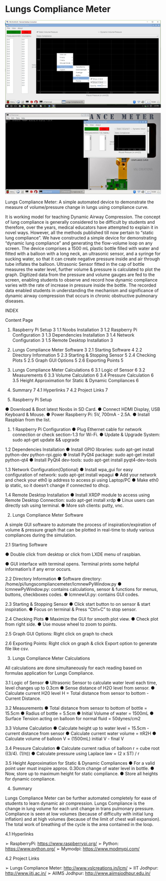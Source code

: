# Lungs Compliance Meter

![alt tag](https://github.com/vsl-tech/lcm/blob/master/screen3.png) 

![alt tag](https://github.com/vsl-tech/lcm/blob/master/screen2.JPG)

Lungs Compliance Meter: A simple automated device to demonstrate the measure of volume/pressure change in lungs using compliance curve.


It is working model for teaching Dynamic Airway Compression. The concept of lung compliance is generally considered to be difficult by students and therefore, over the years, medical educators have attempted to explain it in novel ways. However, all the methods published till now pertain to “static lung compliance”. We have constructed a simple device for demonstrating “dynamic lung compliance” and generating the flow-volume loop on any screen. The device comprises a 1500 mL plastic bottle filled with water and fitted with a balloon with a long neck, an ultrasonic sensor, and a syringe for sucking water, so that it can create negative pressure inside and air through tube inflates the balloon. Ultrasonic Sensor fitted in the cap of bottle measures the water level, further volume & pressure is calculated to plot the graph. Digitized data from the pressure and volume gauges are fed to the screen, enabling students to observe and record how dynamic compliance varies with the rate of increase in pressure inside the bottle. The recorded data enabled students in understanding the mechanism and significance of dynamic airway compression that occurs in chronic obstructive pulmonary diseases.

INDEX

Content	Page
1. Raspberry Pi Setup	3
   1.1 Noobs Installation	3
   1.2 Raspberry Pi Configuration	3
   1.3 Dependencies Installation	3
   1.4 Network Configuration	3
   1.5 Remote Desktop Installation	3
2. Lungs Compliance Meter Software	3
   2.1 Starting Software	4
   2.2 Directory Information	5
   2.3 Starting & Stopping Sensor	5
   2.4 Checking Plots	5
   2.5 Graph GUI Options	5
   2.6 Exporting Points	5
3. Lungs Compliance Meter Calculations	6
   3.1 Logic of Sensor	6
   3.2 Measurements	6
   3.3 Volume Calculation	6
   3.4 Pressure Calculation	6
   3.5 Height Approximation for Static & Dynamic Compliances	6
4. Summary	7
   4.1 Hyperlinks	7
   4.2 Project Links	7





1. Raspberry Pi Setup

●	Download & Boot latest Noobs in SD Card.
●	Connect HDMI Display, USB Keyboard & Mouse.
●	Power Raspberry Pi: 5V, 700mA - 2.5A.
●	Install Raspbian from the list.

1. 1 Raspberry Pi Configuration
●	Plug Ethernet cable for network connection or check section-1.3 for Wi-Fi.
●	Update & Upgrade System: sudo apt-get update && upgrade

1.2 Dependencies Installation
●	Install GPIO libraries: sudo apt-get install python-dev python-rpi.gpio
●	Install PyQt4 package: sudo apt-get install python-qt4
●	Install PyQt4 dev-tools: sudo apt-get install pyqt4-dev-tools

1.3 Network Configuration(Optional)
●	Install wpa_gui for easy configuration of network: sudo apt-get install wpagui
●	Add your network and check your eth0 ip address to access pi using Laptop/PC
●	Make eth0 ip static, so it doesn’t change if connected to dhcp.

1.4 Remote Desktop Installation
●	Install XRDP module to access using Remote Desktop Connection:
            sudo apt-get install xrdp
●	Linux users can directly ssh using terminal.
●	More ssh clients: putty, vnc.




2. Lungs Compliance Meter Software

A simple GUI software to automate the process of inspiration/expiration of volume & pressure graph that can be plotted in real-time to study various compliances during the simulation.







2.1 Starting Software

●	Double click from desktop or click from LXDE menu of raspbian.
 


●	GUI interface with terminal opens. Terminal prints some helpful information’s if any error occurs.
 



2.2 Directory Information
●	Software directory: /home/pi/lungscompliancemeter/lcmnewPyWindow.py
●	lcmnewPyWindow.py: contains calculations, sensor & functions for menus, buttons, checkboxes codes.
●	lcmnewUI.py: contains GUI codes.

2.3 Starting & Stopping Sensor
●	Click start button to on sensor & start inspiration.
●	Focus on terminal & Press “Ctrl+C” to stop sensor.

2.4 Checking Plots
●	Maximize the GUI for smooth plot view.
●	Check plot from right side.
●	Use mouse wheel to zoom to points.

2.5 Graph GUI Options: Right click on graph to check

  


2.6 Exporting Points: Right click on graph & click Export option to generate file like csv.



3. Lungs Compliance Meter Calculations

All calculations are done simultaneously for each reading based on formulas application for Lungs Compliance.

3.1 Logic of Sensor
●	Ultrasonic Sensor to calculate water level each time, level changes up to 0.3cm
●	Sense distance of H2O level from sensor.
●	Calculate current H20 level H = Total distance from sensor to bottom - Current Distance.

3.2 Measurements
●	Total distance from sensor to bottom of bottle = 15.5cm
●	Radius of bottle = 5.5cm
●	Initial Volume of water = 1500mL
●	Surface Tension acting on balloon for normal fluid = 50dynes/cm2

3.3 Volume Calculation
●	Calculate height up to water level = 15.5cm - current distance from sensor
●	Calculate current water volume = πR2H
●	Calculate volume of balloon V = (1500mL) initial V - final V

3.4 Pressure Calculation
●	Calculate current radius of balloon r = cube root ((3/4). (1/π))
●	Calculate pressure using Laplace law = (2 x ST) / r

3.5 Height Approximation for Static & Dynamic Compliances
●	For a valid point user must inspire approx. 0.30cm change of water level in bottle.
●	Now, store up to maximum height for static compliance.
●	Store all heights for dynamic compliance.


4. Summary

Lungs Compliance Meter can be further automated completely for ease of students to learn dynamic air compression. Lungs Compliance is the change in lung volume for each unit change in trans pulmonary pressure. Compliance is seen at low volumes (because of difficulty with initial lung inflation) and at high volumes (because of the limit of chest wall expansion). The total work of breathing of the cycle is the area contained in the loop.


4.1 Hyperlinks

➢	RaspberryPi: https://www.raspberrypi.org/
➢	Python: https://www.python.org/
➢	Mymodpi: https://www.modmypi.com/


4.2 Project Links

➢	Lungs Compliance Meter: http://www.vslcreations.in/lcm/
➢	IIT Jodhpur: http://www.iitj.ac.in/
➢	AIIMS Jodhpur: http://www.aiimsjodhpur.edu.in/

